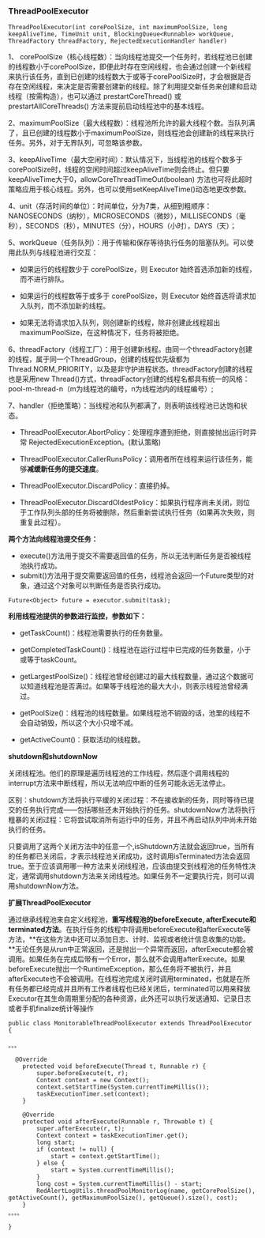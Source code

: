 ### ThreadPoolExecutor


```
ThreadPoolExecutor(int corePoolSize, int maximumPoolSize, long keepAliveTime, TimeUnit unit, BlockingQueue<Runnable> workQueue, ThreadFactory threadFactory, RejectedExecutionHandler handler)
```

1、 corePoolSize（核心线程数）：当向线程池提交一个任务时，若线程池已创建的线程数小于corePoolSize，即便此时存在空闲线程，也会通过创建一个新线程来执行该任务，直到已创建的线程数大于或等于corePoolSize时，才会根据是否存在空闲线程，来决定是否需要创建新的线程。除了利用提交新任务来创建和启动线程（按需构造），也可以通过 prestartCoreThread() 或 prestartAllCoreThreads() 方法来提前启动线程池中的基本线程。

2、maximumPoolSize（最大线程数）：线程池所允许的最大线程个数。当队列满了，且已创建的线程数小于maximumPoolSize，则线程池会创建新的线程来执行任务。另外，对于无界队列，可忽略该参数。

3、keepAliveTime（最大空闲时间）：默认情况下，当线程池的线程个数多于corePoolSize时，线程的空闲时间超过keepAliveTime则会终止。但只要keepAliveTime大于0，allowCoreThreadTimeOut(boolean) 方法也可将此超时策略应用于核心线程。另外，也可以使用setKeepAliveTime()动态地更改参数。

4、unit（存活时间的单位）：时间单位，分为7类，从细到粗顺序：NANOSECONDS（纳秒），MICROSECONDS（微妙），MILLISECONDS（毫秒），SECONDS（秒），MINUTES（分），HOURS（小时），DAYS（天）；

5、workQueue（任务队列）：用于传输和保存等待执行任务的阻塞队列。可以使用此队列与线程池进行交互：

* 如果运行的线程数少于 corePoolSize，则 Executor 始终首选添加新的线程，而不进行排队。

* 如果运行的线程数等于或多于 corePoolSize，则 Executor 始终首选将请求加入队列，而不添加新的线程。

* 如果无法将请求加入队列，则创建新的线程，除非创建此线程超出 maximumPoolSize，在这种情况下，任务将被拒绝。


6、threadFactory（线程工厂）：用于创建新线程。由同一个threadFactory创建的线程，属于同一个ThreadGroup，创建的线程优先级都为Thread.NORM_PRIORITY，以及是非守护进程状态。threadFactory创建的线程也是采用new Thread()方式，threadFactory创建的线程名都具有统一的风格：pool-m-thread-n（m为线程池的编号，n为线程池内的线程编号）;

7、handler（拒绝策略）：当线程池和队列都满了，则表明该线程池已达饱和状态。

* ThreadPoolExecutor.AbortPolicy：处理程序遭到拒绝，则直接抛出运行时异常 RejectedExecutionException。(默认策略)

* ThreadPoolExecutor.CallerRunsPolicy：调用者所在线程来运行该任务，能够**减缓新任务的提交速度**。

* ThreadPoolExecutor.DiscardPolicy：直接扔掉。

* ThreadPoolExecutor.DiscardOldestPolicy：如果执行程序尚未关闭，则位于工作队列头部的任务将被删除，然后重新尝试执行任务（如果再次失败，则重复此过程）。

**两个方法向线程池提交任务：**

* execute()方法用于提交不需要返回值的任务，所以无法判断任务是否被线程池执行成功。
* submit()方法用于提交需要返回值的任务，线程池会返回一个Future类型的对象，通过这个对象可以判断任务是否执行成功。

```
Future<Object> future = executor.submit(task);
```


**利用线程池提供的参数进行监控，参数如下：**

* getTaskCount()：线程池需要执行的任务数量。

* getCompletedTaskCount()：线程池在运行过程中已完成的任务数量，小于或等于taskCount。

* getLargestPoolSize()：线程池曾经创建过的最大线程数量，通过这个数据可以知道线程池是否满过。如果等于线程池的最大大小，则表示线程池曾经满过。

* getPoolSize()：线程池的线程数量。如果线程池不销毁的话，池里的线程不会自动销毁，所以这个大小只增不减。

* getActiveCount()：获取活动的线程数。

 
**shutdown和shutdownNow**

关闭线程池。他们的原理是遍历线程池的工作线程，然后逐个调用线程的interrupt方法来中断线程，所以无法响应中断的任务可能永远无法停止。

区别：shutdown方法将执行平缓的关闭过程：不在接收新的任务，同时等待已提交的任务执行完成——包括哪些还未开始执行的任务。shutdownNow方法将执行粗暴的关闭过程：它将尝试取消所有运行中的任务，并且不再启动队列中尚未开始执行的任务。

只要调用了这两个关闭方法中的任意一个,isShutdown方法就会返回true，当所有的任务都已关闭后，才表示线程池关闭成功，这时调用isTerminated方法会返回true。至于应该调用哪一种方法来关闭线程池，应该由提交到线程池的任务特性决定，通常调用shutdown方法来关闭线程池。如果任务不一定要执行完，则可以调用shutdownNow方法。

**扩展ThreadPoolExecutor**

通过继承线程池来自定义线程池，**重写线程池的beforeExecute, afterExecute和terminated方法**。在执行任务的线程中将调用beforeExecute和afterExecute等方法，**在这些方法中还可以添加日志、计时、监视或者统计信息收集的功能。**无论任务是从run中正常返回，还是抛出一个异常而返回，afterExecute都会被调用。如果任务在完成后带有一个Error，那么就不会调用afterExecute。如果beforeExecute抛出一个RuntimeException，那么任务将不被执行，并且afterExecute也不会被调用。在线程池完成关闭时调用terminated，也就是在所有任务都已经完成并且所有工作者线程也已经关闭后，terminated可以用来释放Executor在其生命周期里分配的各种资源，此外还可以执行发送通知、记录日志或者手机finalize统计等操作


```
public class MonitorableThreadPoolExecutor extends ThreadPoolExecutor {

。。。

  @Override
    protected void beforeExecute(Thread t, Runnable r) {
        super.beforeExecute(t, r);
        Context context = new Context();
        context.setStartTime(System.currentTimeMillis());
        taskExecutionTimer.set(context);
    }

    @Override
    protected void afterExecute(Runnable r, Throwable t) {
        super.afterExecute(r, t);
        Context context = taskExecutionTimer.get();
        long start;
        if (context != null) {
            start = context.getStartTime();
        } else {
            start = System.currentTimeMillis();
        }
        long cost = System.currentTimeMillis() - start;
        RedAlertLogUtils.threadPoolMonitorLog(name, getCorePoolSize(), getActiveCount(), getMaximumPoolSize(), getQueue().size(), cost);
    }
。。。。

}

```